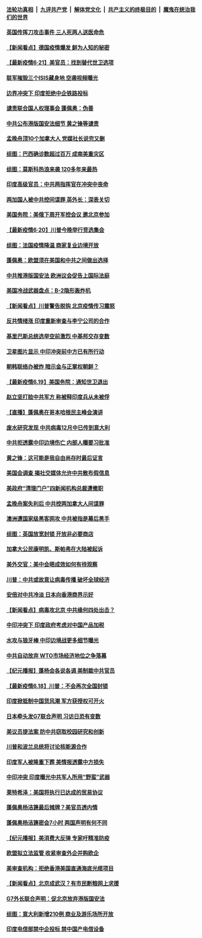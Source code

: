 

####  [法轮功真相](../../../../basic/blob/master/README.md?t=06210931) &nbsp;|&nbsp; [九评共产党](../../../../9ping.md/blob/master/README.md?t=06210931) &nbsp;|&nbsp; [解体党文化](../../../../jtdwh.md/blob/master/README.md?t=06210931)  &nbsp;|&nbsp; [共产主义的终极目的](../../../../gczydzjmd.md/blob/master/README.md?t=06210931) &nbsp;|&nbsp; [魔鬼在统治我们的世界](../../../../mgztzwmdsj.md/blob/master/README.md?t=06210931) 

#### [英国传挥刀攻击事件 三人死两人送医命危](../pages/nsc418/n12201032.md?t=06210931) 

#### [【新闻看点】德国疫情爆发 鲜为人知的秘密](../pages/nsc418/n12200936.md?t=06210931) 

#### [【最新疫情6·21】美官员：找到替代世卫选项](../pages/nsc418/n12196332.md?t=06210931) 

#### [联军摧毁三个ISIS藏身地 空袭视频曝光](../pages/nsc418/n12200929.md?t=06210931) 

#### [边界冲突下 印度拒绝中企铁路投标](../pages/nsc418/n12200851.md?t=06210931) 

#### [谴责联合国人权理事会 蓬佩奥：伪善](../pages/nsc418/n12200748.md?t=06210931) 

#### [中共公布港版国安法细节 黄之锋等谴责](../pages/nsc418/n12200535.md?t=06210931) 

#### [孟晚舟顶10个加拿大人 党媒社长说完又删](../pages/nsc418/n12200398.md?t=06210931) 

#### [组图：巴西确诊数超过百万 成南美重灾区](../pages/nsc418/n12200146.md?t=06210931) 

#### [组图：莫斯科热浪来袭 120多年来最热](../pages/nsc418/n12198528.md?t=06210931) 

#### [印度高级官员：中共两指挥官在冲突中丧命](../pages/nsc418/n12200340.md?t=06210931) 

#### [两加国人被中共控间谍罪 英外长：深表关切](../pages/nsc418/n12200284.md?t=06210931) 

#### [美国务院：美俄下周开军控会议 邀北京参加](../pages/nsc418/n12200097.md?t=06210931) 

#### [【最新疫情6·20】川普今晚举行竞选集会](../pages/nsc418/n12199376.md?t=06210931) 

#### [组图：法国疫情降温 商家复业边境开放](../pages/nsc418/n12197405.md?t=06210931) 

#### [蓬佩奥：欧盟须在美国和中共之间做出选择](../pages/nsc418/n12199184.md?t=06210931) 

#### [中共推港版国安法 欧洲议会促告上国际法庭](../pages/nsc418/n12199257.md?t=06210931) 

#### [美国冷战武器盘点：B-2隐形轰炸机](../pages/nsc418/n12199226.md?t=06210931) 

#### [【新闻看点】川普警告脱钩 北京疫情传习震怒](../pages/nsc418/n12198957.md?t=06210931) 

#### [反共情绪涨 印度重新审查与李宁公司的合作](../pages/nsc418/n12199030.md?t=06210931) 

#### [基里巴斯总统选举空前激烈 中基邦交存变数](../pages/nsc418/n12199073.md?t=06210931) 

#### [卫星图片显示 中印冲突前中方已有所行动](../pages/nsc418/n12198966.md?t=06210931) 

#### [朝韩联络办被炸 暗示金与正掌权朝鲜？](../pages/nsc418/n12198651.md?t=06210931) 

#### [【最新疫情6.19】美国务院：通知世卫退出](../pages/nsc418/n12196803.md?t=06210931) 

#### [赵立坚打脸中共军方 称被释印度兵从未被俘](../pages/nsc418/n12198632.md?t=06210931) 

#### [【直播】蓬佩奥在哥本哈根民主峰会演讲](../pages/nsc418/n12198355.md?t=06210931) 

#### [废水研究发现 中共病毒12月中已传到意大利](../pages/nsc418/n12198335.md?t=06210931) 

#### [中共拒透露中印边境伤亡 内部人曝要习批准](../pages/nsc418/n12198521.md?t=06210931) 

#### [黄之锋：这可能是我自由尚存时最后证言](../pages/nsc418/n12198585.md?t=06210931) 

#### [美国会调查 揭社交媒体允许中共散布假信息](../pages/nsc418/n12198310.md?t=06210931) 

#### [美政府“清理门户”四新闻机构总裁遭撤职](../pages/nsc418/n12198300.md?t=06210931) 

#### [孟晚舟案失利后 中共控两加拿大人间谍罪](../pages/nsc418/n12197993.md?t=06210931) 

#### [澳洲遭国家级黑客网攻 中共被指是幕后黑手](../pages/nsc418/n12197232.md?t=06210931) 

#### [组图：英国放宽封锁 开放非必要商店](../pages/nsc418/n12194454.md?t=06210931) 

#### [加拿大公民康明凯、斯帕弗在大陆被起诉](../pages/nsc418/n12197374.md?t=06210931) 

#### [美外交官：美中会晤成效如何有待观察](../pages/nsc418/n12196954.md?t=06210931) 

#### [川普：中共或故意让病毒传播 破坏全球经济](../pages/nsc418/n12196283.md?t=06210931) 

#### [安倍对中共冷淡 日本向香港商界示好](../pages/nsc418/n12196586.md?t=06210931) 

#### [【新闻看点】病毒攻北京 中共缘何四处出击？](../pages/nsc418/n12196497.md?t=06210931) 

#### [中印冲突下 印度政府考虑对中国产品加税](../pages/nsc418/n12196479.md?t=06210931) 

#### [水攻与狼牙棒 中印边境战更多细节曝光](../pages/nsc418/n12196307.md?t=06210931) 

#### [中共自动放弃 WTO市场经济地位之争落幕](../pages/nsc418/n12196264.md?t=06210931) 

#### [【纪元播报】蓬杨会各说各调 美制裁中共官员](../pages/nsc418/n12196138.md?t=06210931) 

#### [【最新疫情6.18】川普：不会再次全国封锁](../pages/nsc418/n12193644.md?t=06210931) 

#### [印度掀抵制中国货风潮 军方获授权可开火](../pages/nsc418/n12195858.md?t=06210931) 

#### [日本牵头发G7联合声明 习访日恐有变数](../pages/nsc418/n12195483.md?t=06210931) 

#### [美议员提法案 防中共窃取校园研究和创新](../pages/nsc418/n12195563.md?t=06210931) 

#### [川普和波兰总统将讨论核能源合作](../pages/nsc418/n12195791.md?t=06210931) 

#### [印度军人被隆重下葬 美情报透露中方损失](../pages/nsc418/n12195687.md?t=06210931) 

#### [中印冲突 印度曝光中共军人所用“野蛮”武器](../pages/nsc418/n12195119.md?t=06210931) 

#### [莱特希泽：美国将执行已达成的贸易协议](../pages/nsc418/n12195278.md?t=06210931) 

#### [蓬佩奥杨洁篪最后摊牌？美官员透内情](../pages/nsc418/n12195078.md?t=06210931) 

#### [蓬佩奥杨洁篪密会7小时 两国声明有何不同](../pages/nsc418/n12194738.md?t=06210931) 

#### [【纪元播报】美消费大反弹 专家吁精准防疫](../pages/nsc418/n12193751.md?t=06210931) 

#### [欧盟拟立法监管 收紧审查外企并购欧企](../pages/nsc418/n12193604.md?t=06210931) 

#### [美审查机构：拒绝香港美国直通海底光缆项目](../pages/nsc418/n12193561.md?t=06210931) 

#### [【新闻看点】北京成武汉？有市民断粮网上求援](../pages/nsc418/n12193215.md?t=06210931) 

#### [G7外长联合声明：促北京放弃港版国安法](../pages/nsc418/n12193181.md?t=06210931) 

#### [组图：意大利新增210例 商业及游乐场所开放](../pages/nsc418/n12191439.md?t=06210931) 

#### [印度电信部禁中企投标 禁中国产电信设备](../pages/nsc418/n12193167.md?t=06210931) 

